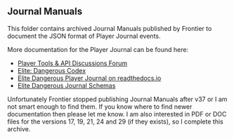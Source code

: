 Journal Manuals
---------------

This folder contains archived Journal Manuals published by Frontier to document the JSON format of Player Journal events.

More documentation for the Player Journal can be found here:

* [Player Tools & API Discussions Forum](https://forums.frontier.co.uk/forums/elite-api-and-tools/)
* [Elite: Dangerous Codex](https://edcodex.info/?m=doc)
* [Elite Dangerous Player Journal on readthedocs.io](https://elite-journal.readthedocs.io/en/latest/)
* [Elite Dangerous Journal Schemas](https://jixxed.github.io/ed-journal-schemas/)

Unfortunately Frontier stopped publishing Journal Manuals after v37 or I am not smart enough to find them. If you know where to find newer documentation then please let me know. I am also interested in PDF or DOC files for the versions 17, 19, 21, 24 and 29 (if they exists), so I complete this archive.
